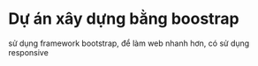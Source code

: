 # Dự án xây dựng bằng boostrap
 sử dụng framework bootstrap, để làm web nhanh hơn, có sử dụng responsive